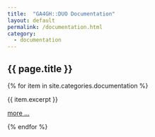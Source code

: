 ```yaml
---
title:  "GA4GH::DUO Documentation"
layout: default
permalink: /documentation.html
category:
  - documentation
---
```


## {{ page.title }}

{% for item in site.categories.documentation %}
<div class="excerpt">
{{ item.excerpt }}
<p><a href="{{ item.url | relative_url }}">more ...</a></p>
</div>
{% endfor %}
